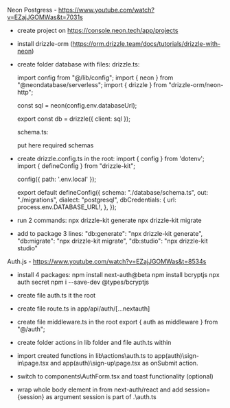 Neon Postgress - https://www.youtube.com/watch?v=EZajJGOMWas&t=7031s

- create project on https://console.neon.tech/app/projects
- install drizzle-orm (https://orm.drizzle.team/docs/tutorials/drizzle-with-neon)
- create folder database with files:
  drizzle.ts:

    import config from "@/lib/config";
    import { neon } from "@neondatabase/serverless";
    import { drizzle } from "drizzle-orm/neon-http";

    const sql = neon(config.env.databaseUrl);

    export const db = drizzle({ client: sql });

  schema.ts:

    put here required schemas
  
- create drizzle.config.ts in the root:
  import { config } from 'dotenv';
  import { defineConfig } from "drizzle-kit";

  config({ path: '.env.local' });

  export default defineConfig({
    schema: "./database/schema.ts",
    out: "./migrations",
    dialect: "postgresql",
    dbCredentials: {
      url: process.env.DATABASE_URL!,
    },
  });

- run 2 commands:
  npx drizzle-kit generate
  npx drizzle-kit migrate

- add to package 3 lines:
  "db:generate": "npx drizzle-kit generate",
  "db:migrate": "npx drizzle-kit migrate",
  "db:studio": "npx drizzle-kit studio"

Auth.js - https://www.youtube.com/watch?v=EZajJGOMWas&t=8534s
- install 4 packages:
  npm install next-auth@beta
  npm install bcryptjs
  npx auth secret
  npm i --save-dev @types/bcryptjs

- create file auth.ts it the root
- create file route.ts in app/api/auth/[...nextauth]
- create file middleware.ts in the root
  export { auth as middleware } from "@/auth";
- create folder actions in lib folder and file auth.ts within
- import created functions in lib\actions\auth.ts to app\(auth)\sign-in\page.tsx and app\(auth)\sign-up\page.tsx as onSubmit action.
- switch to components\AuthForm.tsx and toast functionality (optional)
- wrap whole body element in <SessionProvider></SessionProvider> from next-auth/react and add session={session} as argument
  session is part of .\auth.ts



